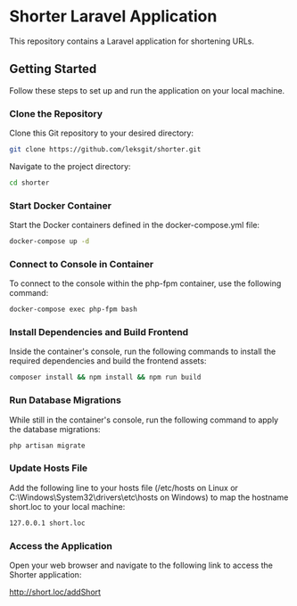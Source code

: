 # Shorter Laravel Application

This repository contains a Laravel application for shortening URLs.

## Getting Started

Follow these steps to set up and run the application on your local machine.

### Clone the Repository

Clone this Git repository to your desired directory:

```bash
git clone https://github.com/leksgit/shorter.git
```

Navigate to the project directory:

```bash
cd shorter
```

### Start Docker Container
Start the Docker containers defined in the docker-compose.yml file:

```bash
docker-compose up -d
```

### Connect to Console in Container
To connect to the console within the php-fpm container, use the following command:

```bash
docker-compose exec php-fpm bash
```

### Install Dependencies and Build Frontend
Inside the container's console, run the following commands to install the required dependencies and build the frontend assets:

```bash
composer install && npm install && npm run build
```

### Run Database Migrations
While still in the container's console, run the following command to apply the database migrations:

```bash
php artisan migrate
```

### Update Hosts File
Add the following line to your hosts file (/etc/hosts on Linux or C:\Windows\System32\drivers\etc\hosts on Windows) to map the hostname short.loc to your local machine:

```bash
127.0.0.1 short.loc
```

### Access the Application
Open your web browser and navigate to the following link to access the Shorter application:

http://short.loc/addShort